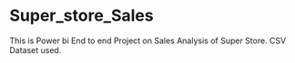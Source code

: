 # Super_store_Sales
This is Power bi End to end Project on Sales Analysis of Super Store.
CSV Dataset used.

